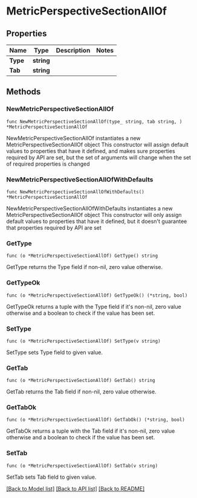 # MetricPerspectiveSectionAllOf

## Properties

Name | Type | Description | Notes
------------ | ------------- | ------------- | -------------
**Type** | **string** |  | 
**Tab** | **string** |  | 

## Methods

### NewMetricPerspectiveSectionAllOf

`func NewMetricPerspectiveSectionAllOf(type_ string, tab string, ) *MetricPerspectiveSectionAllOf`

NewMetricPerspectiveSectionAllOf instantiates a new MetricPerspectiveSectionAllOf object
This constructor will assign default values to properties that have it defined,
and makes sure properties required by API are set, but the set of arguments
will change when the set of required properties is changed

### NewMetricPerspectiveSectionAllOfWithDefaults

`func NewMetricPerspectiveSectionAllOfWithDefaults() *MetricPerspectiveSectionAllOf`

NewMetricPerspectiveSectionAllOfWithDefaults instantiates a new MetricPerspectiveSectionAllOf object
This constructor will only assign default values to properties that have it defined,
but it doesn't guarantee that properties required by API are set

### GetType

`func (o *MetricPerspectiveSectionAllOf) GetType() string`

GetType returns the Type field if non-nil, zero value otherwise.

### GetTypeOk

`func (o *MetricPerspectiveSectionAllOf) GetTypeOk() (*string, bool)`

GetTypeOk returns a tuple with the Type field if it's non-nil, zero value otherwise
and a boolean to check if the value has been set.

### SetType

`func (o *MetricPerspectiveSectionAllOf) SetType(v string)`

SetType sets Type field to given value.


### GetTab

`func (o *MetricPerspectiveSectionAllOf) GetTab() string`

GetTab returns the Tab field if non-nil, zero value otherwise.

### GetTabOk

`func (o *MetricPerspectiveSectionAllOf) GetTabOk() (*string, bool)`

GetTabOk returns a tuple with the Tab field if it's non-nil, zero value otherwise
and a boolean to check if the value has been set.

### SetTab

`func (o *MetricPerspectiveSectionAllOf) SetTab(v string)`

SetTab sets Tab field to given value.



[[Back to Model list]](../README.md#documentation-for-models) [[Back to API list]](../README.md#documentation-for-api-endpoints) [[Back to README]](../README.md)


